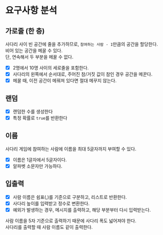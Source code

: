 # 요구사항 분석

## 가로줄 (한 층)

사다리 사이 빈 공간에 줄을 추가하므로, `참여하는 사람 - 1`만큼의 공간을 할당한다.  
비어 있는 공간을 메꿀 수 있다.  
단, 연속해서 두 부분을 메꿀 수 없다.

- [x] 2명에서 10명 사이의 세로줄을 포함한다.
- [x] 사다리의 왼쪽에서 순서대로, 주어진 참/거짓 값이 참인 경우 공간을 메꾼다.
- [x] 메꿀 때, 이전 공간이 메꿔져 있다면 절대 메꾸지 않는다.

## 랜덤

- [x] 랜덤한 수를 생성한다
- [x] 특정 확률로 `true`를 반환한다

## 이름

사다리 게임에 참여하는 사람에 이름을 최대 5글자까지 부여할 수 있다.

- [x] 이름은 1글자에서 5글자이다.
- [x] 알파벳 소문자만 가능하다.

## 입출력
- [x] 사람 이름은 쉼표(,)를 기준으로 구분하고, 리스트로 반환한다.
- [x] 사다리 높이를 입력받고 정수로 변환한다.
- [x] 예외가 발생하는 경우, 메시지를 출력하고, 해당 부분부터 다시 입력받는다.

사람 이름을 5자 기준으로 출력하기 때문에 사다리 폭도 넓어져야 한다.  
사다리를 출력할 때 사람 이름도 같이 출력한다. 

